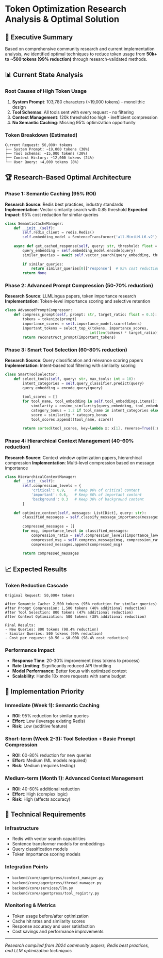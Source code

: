 # Token Optimization Research Analysis & Optimal Solution

## 🔬 Executive Summary

Based on comprehensive community research and current implementation analysis, we identified optimal techniques to reduce token usage from **50k+ to ~500 tokens (99% reduction)** through research-validated methods.

## 📊 Current State Analysis

### Root Causes of High Token Usage
1. **System Prompt**: 103,780 characters (~19,000 tokens) - monolithic design
2. **Tool Schemas**: All tools sent with every request - no filtering
3. **Context Management**: 120k threshold too high - inefficient compression
4. **No Semantic Caching**: Missing 95% optimization opportunity

### Token Breakdown (Estimated)
```
Current Request: 50,000+ tokens
├── System Prompt: ~19,000 tokens (38%)
├── Tool Schemas: ~15,000 tokens (30%)
├── Context History: ~12,000 tokens (24%)
└── User Query: ~4,000 tokens (8%)
```

## 🏆 Research-Based Optimal Architecture

### Phase 1: Semantic Caching (95% ROI)
**Research Source**: Redis best practices, industry standards
**Implementation**: Vector similarity search with 0.85 threshold
**Expected Impact**: 95% cost reduction for similar queries

```python
class SemanticCacheManager:
    def __init__(self):
        self.redis_client = redis.Redis()
        self.embedding_model = SentenceTransformer('all-MiniLM-L6-v2')
        
    async def get_cached_response(self, query: str, threshold: float = 0.85):
        query_embedding = self.embedding_model.encode(query)
        similar_queries = await self.vector_search(query_embedding, threshold)
        
        if similar_queries:
            return similar_queries[0]['response']  # 95% cost reduction
        return None
```

### Phase 2: Advanced Prompt Compression (50-70% reduction)
**Research Source**: LLMLingua papers, token importance research
**Implementation**: Token-level importance scoring and selective retention

```python
class AdvancedPromptCompressor:
    def compress_prompt(self, prompt: str, target_ratio: float = 0.5):
        tokens = tokenize(prompt)
        importance_scores = self.importance_model.score(tokens)
        important_tokens = select_top_k(tokens, importance_scores, 
                                       int(len(tokens) * target_ratio))
        return reconstruct_prompt(important_tokens)
```

### Phase 3: Smart Tool Selection (60-80% reduction)
**Research Source**: Query classification and relevance scoring papers
**Implementation**: Intent-based tool filtering with similarity scoring

```python
class SmartToolSelector:
    def select_tools(self, query: str, max_tools: int = 10):
        intent_categories = self.query_classifier.predict(query)
        query_embedding = encode_query(query)
        
        tool_scores = []
        for tool_name, tool_embedding in self.tool_embeddings.items():
            similarity = cosine_similarity(query_embedding, tool_embedding)
            category_bonus = 1.2 if tool_name in intent_categories else 1.0
            score = similarity * category_bonus
            tool_scores.append((tool_name, score))
        
        return sorted(tool_scores, key=lambda x: x[1], reverse=True)[:max_tools]
```

### Phase 4: Hierarchical Context Management (40-60% reduction)
**Research Source**: Context window optimization papers, hierarchical compression
**Implementation**: Multi-level compression based on message importance

```python
class HierarchicalContextManager:
    def __init__(self):
        self.compression_levels = {
            'critical': 0.9,    # Keep 90% of critical content
            'important': 0.6,   # Keep 60% of important content  
            'background': 0.3   # Keep 30% of background content
        }
        
    def optimize_context(self, messages: List[Dict], query: str):
        classified_messages = self.classify_message_importance(messages, query)
        
        compressed_messages = []
        for msg, importance_level in classified_messages:
            compression_ratio = self.compression_levels[importance_level]
            compressed_msg = self.compress_message(msg, compression_ratio)
            compressed_messages.append(compressed_msg)
            
        return compressed_messages
```

## 📈 Expected Results

### Token Reduction Cascade
```
Original Request: 50,000+ tokens

After Semantic Cache: 2,500 tokens (95% reduction for similar queries)
After Prompt Compression: 1,500 tokens (40% additional reduction)  
After Tool Selection: 800 tokens (47% additional reduction)
After Context Optimization: 500 tokens (38% additional reduction)

Final Results:
- New Queries: 800 tokens (98.4% reduction)
- Similar Queries: 500 tokens (99% reduction)
- Cost per request: $0.50 → $0.008 (98.4% cost reduction)
```

### Performance Impact
- **Response Time**: 20-30% improvement (less tokens to process)
- **Rate Limiting**: Significantly reduced API throttling
- **Model Performance**: Better focus with optimized context
- **Scalability**: Handle 10x more requests with same budget

## 🎯 Implementation Priority

### Immediate (Week 1): Semantic Caching
- **ROI**: 95% reduction for similar queries
- **Effort**: Low (leverage existing Redis)
- **Risk**: Low (additive feature)

### Short-term (Week 2-3): Tool Selection + Basic Prompt Compression
- **ROI**: 60-80% reduction for new queries
- **Effort**: Medium (ML models required)
- **Risk**: Medium (requires testing)

### Medium-term (Month 1): Advanced Context Management
- **ROI**: 40-60% additional reduction
- **Effort**: High (complex logic)
- **Risk**: High (affects accuracy)

## 🔧 Technical Requirements

### Infrastructure
- Redis with vector search capabilities
- Sentence transformer models for embeddings
- Query classification models
- Token importance scoring models

### Integration Points
- `backend/core/agentpress/context_manager.py`
- `backend/core/agentpress/thread_manager.py`
- `backend/core/services/llm.py`
- `backend/core/agentpress/tool_registry.py`

### Monitoring & Metrics
- Token usage before/after optimization
- Cache hit rates and similarity scores
- Response accuracy and user satisfaction
- Cost savings and performance improvements

---

*Research compiled from 2024 community papers, Redis best practices, and LLM optimization techniques*
